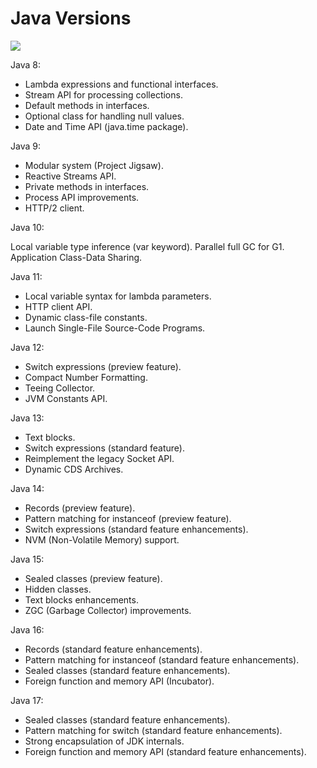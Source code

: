 # Java Versions

![](https://media.geeksforgeeks.org/wp-content/uploads/20190502181004/History-of-Java.jpg)

Java 8:

* Lambda expressions and functional interfaces.
* Stream API for processing collections.
* Default methods in interfaces.
* Optional class for handling null values.
* Date and Time API (java.time package).

Java 9:

* Modular system (Project Jigsaw).
* Reactive Streams API.
* Private methods in interfaces.
* Process API improvements.
* HTTP/2 client.

Java 10:

Local variable type inference (var keyword).
Parallel full GC for G1.
Application Class-Data Sharing.

Java 11:

* Local variable syntax for lambda parameters.
* HTTP client API.
* Dynamic class-file constants.
* Launch Single-File Source-Code Programs.

Java 12:

* Switch expressions (preview feature).
* Compact Number Formatting.
* Teeing Collector.
* JVM Constants API.

Java 13:

* Text blocks.
* Switch expressions (standard feature).
* Reimplement the legacy Socket API.
* Dynamic CDS Archives.

Java 14:

* Records (preview feature).
* Pattern matching for instanceof (preview feature).
* Switch expressions (standard feature enhancements).
* NVM (Non-Volatile Memory) support.

Java 15:

* Sealed classes (preview feature).
* Hidden classes.
* Text blocks enhancements.
* ZGC (Garbage Collector) improvements.

Java 16:

* Records (standard feature enhancements).
* Pattern matching for instanceof (standard feature enhancements).
* Sealed classes (standard feature enhancements).
* Foreign function and memory API (Incubator).

Java 17:

* Sealed classes (standard feature enhancements).
* Pattern matching for switch (standard feature enhancements).
* Strong encapsulation of JDK internals.
* Foreign function and memory API (standard feature enhancements).